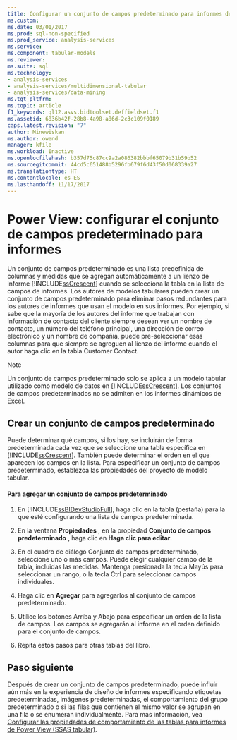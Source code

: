 ```yaml
---
title: Configurar un conjunto de campos predeterminado para informes de Power View (SSAS Tabular) | Documentos de Microsoft
ms.custom: 
ms.date: 03/01/2017
ms.prod: sql-non-specified
ms.prod_service: analysis-services
ms.service: 
ms.component: tabular-models
ms.reviewer: 
ms.suite: sql
ms.technology:
- analysis-services
- analysis-services/multidimensional-tabular
- analysis-services/data-mining
ms.tgt_pltfrm: 
ms.topic: article
f1_keywords: ql12.asvs.bidtoolset.deffieldset.f1
ms.assetid: 6836b42f-28b8-4a98-a86d-2c3c109f0189
caps.latest.revision: "7"
author: Minewiskan
ms.author: owend
manager: kfile
ms.workload: Inactive
ms.openlocfilehash: b357d75c87cc9a2a086382bbbf65079b31b59b52
ms.sourcegitcommit: 44cd5c651488b5296fb679f6d43f50d068339a27
ms.translationtype: HT
ms.contentlocale: es-ES
ms.lasthandoff: 11/17/2017
---
```

# <a name="power-view---configure-default-field-set-for-reports"></a>Power View: configurar el conjunto de campos predeterminado para informes
  Un conjunto de campos predeterminado es una lista predefinida de columnas y medidas que se agregan automáticamente a un lienzo de informe [!INCLUDE[ssCrescent](../../includes/sscrescent-md.md)] cuando se selecciona la tabla en la lista de campos de informes. Los autores de modelos tabulares pueden crear un conjunto de campos predeterminado para eliminar pasos redundantes para los autores de informes que usan el modelo en sus informes. Por ejemplo, si sabe que la mayoría de los autores del informe que trabajan con información de contacto del cliente siempre desean ver un nombre de contacto, un número del teléfono principal, una dirección de correo electrónico y un nombre de compañía, puede pre-seleccionar esas columnas para que siempre se agreguen al lienzo del informe cuando el autor haga clic en la tabla Customer Contact.  
  
> [!NOTE]  
>  Un conjunto de campos predeterminado solo se aplica a un modelo tabular utilizado como modelo de datos en [!INCLUDE[ssCrescent](../../includes/sscrescent-md.md)]. Los conjuntos de campos predeterminados no se admiten en los informes dinámicos de Excel.  
  
## <a name="creating-a-default-field-set"></a>Crear un conjunto de campos predeterminado  
 Puede determinar qué campos, si los hay, se incluirán de forma predeterminada cada vez que se seleccione una tabla específica en [!INCLUDE[ssCrescent](../../includes/sscrescent-md.md)]. También puede determinar el orden en el que aparecen los campos en la lista. Para especificar un conjunto de campos predeterminado, establezca las propiedades del proyecto de modelo tabular.  
  
#### <a name="to-add-a-default-field-set"></a>Para agregar un conjunto de campos predeterminado  
  
1.  En [!INCLUDE[ssBIDevStudioFull](../../includes/ssbidevstudiofull-md.md)], haga clic en la tabla (pestaña) para la que esté configurando una lista de campos predeterminada.  
  
2.  En la ventana **Propiedades** , en la propiedad **Conjunto de campos predeterminado** , haga clic en **Haga clic para editar**.  
  
3.  En el cuadro de diálogo Conjunto de campos predeterminado, seleccione uno o más campos. Puede elegir cualquier campo de la tabla, incluidas las medidas. Mantenga presionada la tecla Mayús para seleccionar un rango, o la tecla Ctrl para seleccionar campos individuales.  
  
4.  Haga clic en **Agregar** para agregarlos al conjunto de campos predeterminado.  
  
5.  Utilice los botones Arriba y Abajo para especificar un orden de la lista de campos. Los campos se agregarán al informe en el orden definido para el conjunto de campos.  
  
6.  Repita estos pasos para otras tablas del libro.  
  
## <a name="next-step"></a>Paso siguiente  
 Después de crear un conjunto de campos predeterminado, puede influir aún más en la experiencia de diseño de informes especificando etiquetas predeterminadas, imágenes predeterminadas, el comportamiento del grupo predeterminado o si las filas que contienen el mismo valor se agrupan en una fila o se enumeran individualmente. Para más información, vea [Configurar las propiedades de comportamiento de las tablas para informes de Power View &#40;SSAS tabular&#41;](../../analysis-services/tabular-models/power-view-configure-table-behavior-properties-for-reports.md).  
  
  
